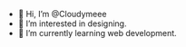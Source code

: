 - 👋 Hi, I’m @Cloudymeee
- 👀 I’m interested in designing.
- 🌱 I’m currently learning web development.



<!---
Cloudymeee/Cloudymeee is a ✨ special ✨ repository because its `README.md` (this file) appears on your GitHub profile.
You can click the Preview link to take a look at your changes.
--->
